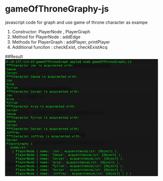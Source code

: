 # gameOfThroneGraphy-js
javascript code for graph and use game of throne character as exampe

1. Constructor: PlayerNode , PlayerGraph
2. Method for PlayerNode : addEdge
3. Methods for PlayerGraph : addPlayer, printPlayer
4. Additional funciton : checkExist, checkExistAcq

##Result
![Alt text](result.png)
